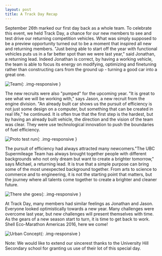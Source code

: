 ```yaml
---
layout: post
title: A Track Day Recap
---
```


September 26th marked our first day back as a whole team. To celebrate this event, we held Track Day, a chance for our
new members to see and test drive our returning competition vehicles. What was simply supposed to be a preview opportunity turned out to be a moment that inspired all  new and returning members. "Just being able to start off the year with functional vehicles puts us in a  far better spot than we were last year," said Jonathan, a returning lead. Indeed Jonathan is correct, by having a working vehicle, the team is able to focus its energy on modifying, optimizing and finetuning rather than constructing cars from the ground up - turning a good car into a great one.

![Team](http://i.imgur.com/Wpi39C8.jpg){: .img-responsive }

The new recruits were also "pumped" for the upcoming year. "It is great to see what we will be working with,"  says Jason, a new recruit from the engine division. "An already built car shows us the pursuit of efficiency is not just some design on a computer, but something that can be created in real life," he continued. It is often true that the first step is the hardest, but by having an already built vehicle, the direction and the vision of the team was clear. They were use technological innovation to push the boundaries of fuel efficiency.

![Proto test run](http://i.imgur.com/8f1n7If.jpg){: .img-responsive }

The pursuit of efficiency had always attracted many newcomers."The UBC Supermileage Team has always brought together people with different backgrounds who not only dream but want to create a brighter tomorrow," says Michael, a returning lead. It is true that a simple purpose can bring some of the most unexpected background together. From arts to science to commerce and to engineering, it is not the starting point that matters, but the journey where all talents come together to create a brighter and cleaner future.

![There she goes](http://i.imgur.com/4almAqn.jpg){: .img-responsive }

At Track Day, many members had similar feelings as Jonathan and Jason. Everyone looked optimistically towards a new year. Many challenges were overcome last year, but new challenges will present themselves with time. As the gears of a new season start to turn, it is time to get back to work. Shell Eco-Marathon Americas 2016, here we come!

![Urban Concept](http://i.imgur.com/nUw8f0f.jpg){: .img-responsive }

Note: We would like to extend our sincerest thanks to the University Hill Secondary school for granting us use of their lot of this special day.

